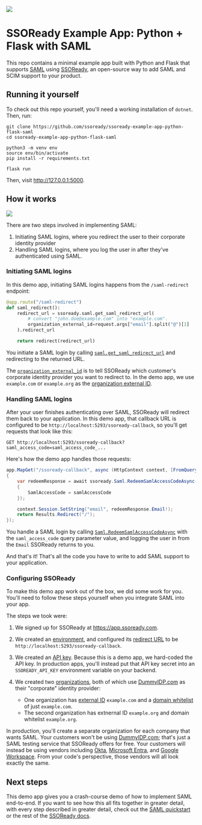 ![](https://i.imgur.com/oaig6Au.gif)

# SSOReady Example App: Python + Flask with SAML

This repo contains a minimal example app built with Python and Flask that
supports [SAML](https://ssoready.com/docs/saml/saml-quickstart) using
[SSOReady](https://ssoready.com/), an open-source way to add SAML and SCIM
support to your product.

## Running it yourself

To check out this repo yourself, you'll need a working installation of `dotnet`.
Then, run:

```
git clone https://github.com/ssoready/ssoready-example-app-python-flask-saml
cd ssoready-example-app-python-flask-saml

python3 -m venv env
source env/bin/activate
pip install -r requirements.txt

flask run
```

Then, visit http://127.0.0.1:5000.

## How it works

![](https://i.imgur.com/DkcXB4F.png)

There are two steps involved in implementing SAML:

1. Initiating SAML logins, where you redirect the user to their corporate
   identity provider
2. Handling SAML logins, where you log the user in after they've authenticated
   using SAML.

### Initiating SAML logins

In this demo app, initiating SAML logins happens from the `/saml-redirect`
endpoint:

```python
@app.route("/saml-redirect")
def saml_redirect():
    redirect_url = ssoready.saml.get_saml_redirect_url(
        # convert "john.doe@example.com" into "example.com".
        organization_external_id=request.args["email"].split("@")[1]
    ).redirect_url

    return redirect(redirect_url)
```

You initiate a SAML login by calling
[`saml.get_saml_redirect_url`](https://ssoready.com/docs/api-reference/saml/get-saml-redirect-url)
and redirecting to the returned URL.

The
[`organization_external_id`](https://ssoready.com/docs/api-reference/saml/get-saml-redirect-url#request.body.organizationExternalId)
is to tell SSOReady which customer's corporate identity provider you want to
redirect to. In the demo app, we use `example.com` or `example.org` as the
[organization external
ID](https://ssoready.com/docs/ssoready-concepts/organizations#organization-external-id).

### Handling SAML logins

After your user finishes authenticating over SAML, SSOReady will redirect them
back to your application. In this demo app, that callback URL is configured to
be `http://localhost:5293/ssoready-callback`, so you'll get requests that look
like this:

```
GET http://localhost:5293/ssoready-callback?saml_access_code=saml_access_code_...
```

Here's how the demo app handles those requests:

```csharp
app.MapGet("/ssoready-callback", async (HttpContext context, [FromQuery(Name = "saml_access_code")] string samlAccessCode) =>
{
    var redeemResponse = await ssoready.Saml.RedeemSamlAccessCodeAsync(new RedeemSamlAccessCodeRequest
    {
        SamlAccessCode = samlAccessCode
    });

    context.Session.SetString("email", redeemResponse.Email!);
    return Results.Redirect("/");
});
```

You handle a SAML login by calling
[`Saml.RedeemSamlAccessCodeAsync`](https://ssoready.com/docs/api-reference/saml/redeem-saml-access-code)
with the `saml_access_code` query parameter value, and logging the user in from
the `Email` SSOReady returns to you.

And that's it! That's all the code you have to write to add SAML support to your
application.

### Configuring SSOReady

To make this demo app work out of the box, we did some work for you. You'll need
to follow these steps yourself when you integrate SAML into your app.

The steps we took were:

1. We signed up for SSOReady at https://app.ssoready.com.
2. We created an
   [environment](https://ssoready.com/docs/ssoready-concepts/environments), and
   configured its [redirect
   URL](https://ssoready.com/docs/ssoready-concepts/environments#redirect-url)
   to be `http://localhost:5293/ssoready-callback`.
3. We created an [API
   key](https://ssoready.com/docs/ssoready-concepts/environments#api-keys).
   Because this is a demo app, we hard-coded the API key. In production apps,
   you'll instead put that API key secret into an `SSOREADY_API_KEY` environment
   variable on your backend.
4. We created two
   [organizations](https://ssoready.com/docs/ssoready-concepts/organizations),
   both of which use [DummyIDP.com](https://ssoready.com/docs/dummyidp) as their
   "corporate" identity provider:

   - One organization has [external
     ID](https://ssoready.com/docs/ssoready-concepts/organizations#organization-external-id)
     `example.com` and a [domain
     whitelist](https://ssoready.com/docs/ssoready-concepts/organizations#domains)
     of just `example.com`.
   - The second organization has extnernal ID `example.org` and domain whitelist
     `example.org`.

In production, you'll create a separate organization for each company that wants
SAML. Your customers won't be using [DummyIDP.com](https://dummyidp.com); that's
just a SAML testing service that SSOReady offers for free. Your customers will
instead be using vendors including
[Okta](https://www.okta.com/products/single-sign-on-customer-identity/),
[Microsoft
Entra](https://www.microsoft.com/en-us/security/business/microsoft-entra), and
[Google Workspace](https://workspace.google.com/). From your code's perspective,
those vendors will all look exactly the same.

## Next steps

This demo app gives you a crash-course demo of how to implement SAML end-to-end.
If you want to see how this all fits together in greater detail, with every step
described in greater detail, check out the [SAML
quickstart](https://ssoready.com/docs/saml/saml-quickstart) or the rest of the
[SSOReady docs](https://ssoready.com/docs).

